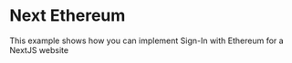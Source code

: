 # Next Ethereum

This example shows how you can implement Sign-In with Ethereum for a NextJS website
